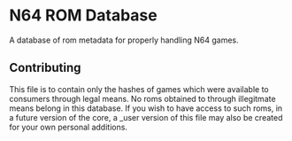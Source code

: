 # N64 ROM Database
A database of rom metadata for properly handling N64 games.

## Contributing
This file is to contain only the hashes of games which were available to consumers through legal means. No roms obtained to through illegitmate means belong in this database. If you wish to have access to such roms, in a future version of the core, a _user version of this file may also be created for your own personal additions.
